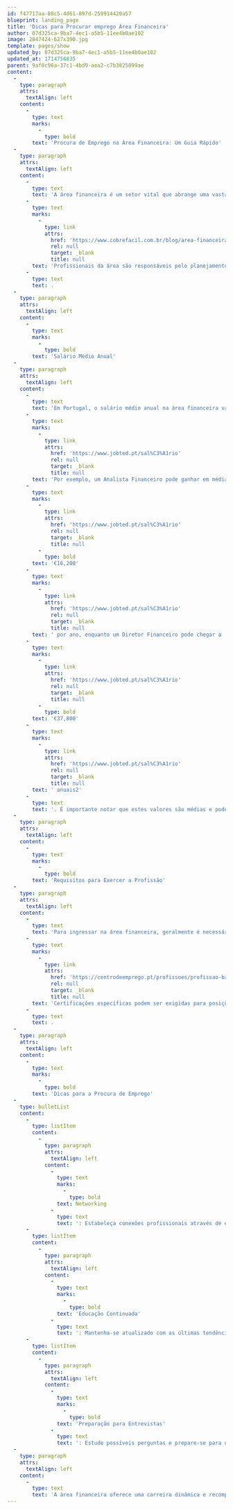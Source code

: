 ```yaml
---
id: f47717aa-80c5-4d61-897d-259914420a57
blueprint: landing_page
title: 'Dicas para Procurar emprego Área Financeira'
author: 07d325ca-9ba7-4ec1-a5b5-11ee4b0ae102
image: 2847424-627x390.jpg
template: pages/show
updated_by: 07d325ca-9ba7-4ec1-a5b5-11ee4b0ae102
updated_at: 1714756835
parent: 9af0c96a-37c1-4bd9-aea2-c7b3825099ae
content:
  -
    type: paragraph
    attrs:
      textAlign: left
    content:
      -
        type: text
        marks:
          -
            type: bold
        text: 'Procura de Emprego na Área Financeira: Um Guia Rápido'
  -
    type: paragraph
    attrs:
      textAlign: left
    content:
      -
        type: text
        text: 'A área financeira é um setor vital que abrange uma vasta gama de atividades relacionadas à gestão de recursos monetários. '
      -
        type: text
        marks:
          -
            type: link
            attrs:
              href: 'https://www.cobrefacil.com.br/blog/area-financeira-empresa'
              rel: null
              target: _blank
              title: null
        text: 'Profissionais da área são responsáveis pelo planejamento financeiro, controle de gastos e investimentos, análise de mercado, e gestão de fluxo de caixa, com o objetivo de garantir a saúde financeira das organizações1'
      -
        type: text
        text: .
  -
    type: paragraph
    attrs:
      textAlign: left
    content:
      -
        type: text
        marks:
          -
            type: bold
        text: 'Salário Médio Anual'
  -
    type: paragraph
    attrs:
      textAlign: left
    content:
      -
        type: text
        text: 'Em Portugal, o salário médio anual na área financeira varia conforme a posição e experiência. '
      -
        type: text
        marks:
          -
            type: link
            attrs:
              href: 'https://www.jobted.pt/sal%C3%A1rio'
              rel: null
              target: _blank
              title: null
        text: 'Por exemplo, um Analista Financeiro pode ganhar em média '
      -
        type: text
        marks:
          -
            type: link
            attrs:
              href: 'https://www.jobted.pt/sal%C3%A1rio'
              rel: null
              target: _blank
              title: null
          -
            type: bold
        text: '€16,200'
      -
        type: text
        marks:
          -
            type: link
            attrs:
              href: 'https://www.jobted.pt/sal%C3%A1rio'
              rel: null
              target: _blank
              title: null
        text: ' por ano, enquanto um Diretor Financeiro pode chegar a '
      -
        type: text
        marks:
          -
            type: link
            attrs:
              href: 'https://www.jobted.pt/sal%C3%A1rio'
              rel: null
              target: _blank
              title: null
          -
            type: bold
        text: '€37,800'
      -
        type: text
        marks:
          -
            type: link
            attrs:
              href: 'https://www.jobted.pt/sal%C3%A1rio'
              rel: null
              target: _blank
              title: null
        text: ' anuais2'
      -
        type: text
        text: '. É importante notar que estes valores são médias e podem diferir com base em fatores como localização, tamanho da empresa e nível de especialização.'
  -
    type: paragraph
    attrs:
      textAlign: left
    content:
      -
        type: text
        marks:
          -
            type: bold
        text: 'Requisitos para Exercer a Profissão'
  -
    type: paragraph
    attrs:
      textAlign: left
    content:
      -
        type: text
        text: 'Para ingressar na área financeira, geralmente é necessário ter uma formação superior em áreas como Economia, Gestão ou Finanças. Além disso, habilidades analíticas, conhecimento avançado de ferramentas como MS Excel e familiaridade com software de contabilidade são essenciais. '
      -
        type: text
        marks:
          -
            type: link
            attrs:
              href: 'https://centrodeemprego.pt/profissoes/profissao-bancario/'
              rel: null
              target: _blank
              title: null
        text: 'Certificações específicas podem ser exigidas para posições avançadas ou especializadas3'
      -
        type: text
        text: .
  -
    type: paragraph
    attrs:
      textAlign: left
    content:
      -
        type: text
        marks:
          -
            type: bold
        text: 'Dicas para a Procura de Emprego'
  -
    type: bulletList
    content:
      -
        type: listItem
        content:
          -
            type: paragraph
            attrs:
              textAlign: left
            content:
              -
                type: text
                marks:
                  -
                    type: bold
                text: Networking
              -
                type: text
                text: ': Estabeleça conexões profissionais através de eventos, conferências e plataformas de networking.'
      -
        type: listItem
        content:
          -
            type: paragraph
            attrs:
              textAlign: left
            content:
              -
                type: text
                marks:
                  -
                    type: bold
                text: 'Educação Continuada'
              -
                type: text
                text: ': Mantenha-se atualizado com as últimas tendências do mercado financeiro e busque cursos que possam agregar ao seu currículo.'
      -
        type: listItem
        content:
          -
            type: paragraph
            attrs:
              textAlign: left
            content:
              -
                type: text
                marks:
                  -
                    type: bold
                text: 'Preparação para Entrevistas'
              -
                type: text
                text: ': Estude possíveis perguntas e prepare-se para demonstrar suas habilidades analíticas e conhecimento do setor.'
  -
    type: paragraph
    attrs:
      textAlign: left
    content:
      -
        type: text
        text: 'A área financeira oferece uma carreira dinâmica e recompensadora para aqueles que têm paixão por números e estratégia financeira. Com a preparação certa e uma busca ativa, as oportunidades nesta área são abundantes.'
---
```

